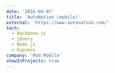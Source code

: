 ```yaml
---
date: '2016-04-07'
title: 'AutoNation (mobile)'
external: 'https://www.autonation.com/'
tech:
  - Backbone.js
  - jQuery
  - Node.js
  - Express
company: 'Mad Mobile'
showInProjects: true
---
```

